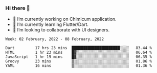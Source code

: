 ### Hi there 👋

<!--
**devcat37/devcat37** is a ✨ _special_ ✨ repository because its `README.md` (this file) appears on your GitHub profile.-->


- 🔭 I’m currently working on Chimicum application.
- 🌱 I’m currently learning Flutter/Dart.
- 👯 I’m looking to collaborate with UI designers.
<!-- - 🤔 I’m looking for help with ... -->

<!--START_SECTION:waka-->
```text
Week: 02 February, 2022 - 08 February, 2022

Dart         17 hrs 23 mins  █████████████████████░░░░   83.44 % 
HTML         1 hr 23 mins    █▓░░░░░░░░░░░░░░░░░░░░░░░   06.64 % 
JavaScript   1 hr 19 mins    █▓░░░░░░░░░░░░░░░░░░░░░░░   06.35 % 
Groovy       23 mins         ▒░░░░░░░░░░░░░░░░░░░░░░░░   01.86 % 
YAML         16 mins         ▒░░░░░░░░░░░░░░░░░░░░░░░░   01.36 % 
```
<!--END_SECTION:waka-->
